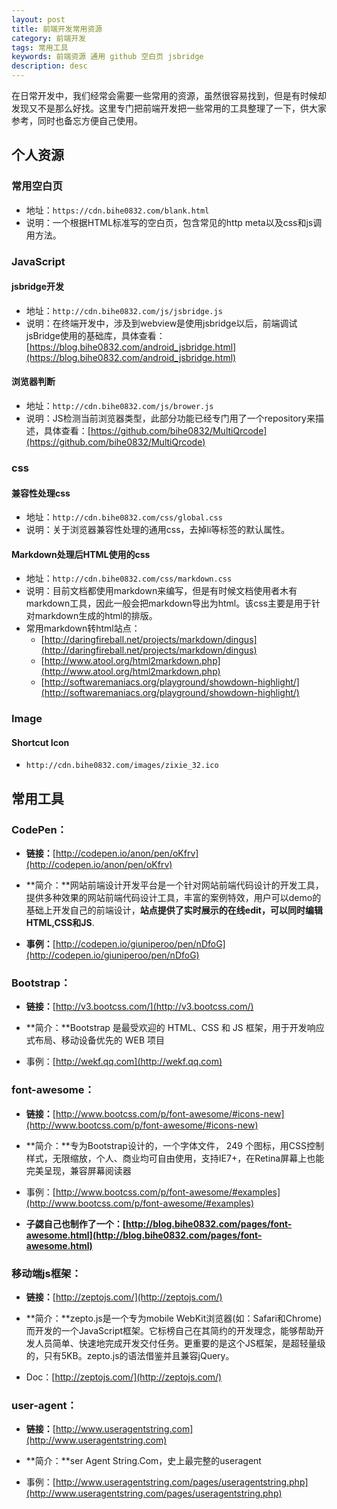 ```yaml
---
layout: post
title: 前端开发常用资源
category: 前端开发
tags: 常用工具
keywords: 前端资源 通用 github 空白页 jsbridge
description: desc
---
```


在日常开发中，我们经常会需要一些常用的资源，虽然很容易找到，但是有时候却发现又不是那么好找。这里专门把前端开发把一些常用的工具整理了一下，供大家参考，同时也备忘方便自己使用。

## 个人资源

### 常用空白页

- 地址：`https://cdn.bihe0832.com/blank.html`
- 说明：一个根据HTML标准写的空白页，包含常见的http meta以及css和js调用方法。

### JavaScript

#### jsbridge开发

- 地址：`http://cdn.bihe0832.com/js/jsbridge.js`
- 说明：在终端开发中，涉及到webview是使用jsbridge以后，前端调试jsBridge使用的基础库，具体查看：[https://blog.bihe0832.com/android_jsbridge.html](https://blog.bihe0832.com/android_jsbridge.html)

#### 浏览器判断

- 地址：`http://cdn.bihe0832.com/js/brower.js`
- 说明：JS检测当前浏览器类型，此部分功能已经专门用了一个repository来描述，具体查看：[https://github.com/bihe0832/MultiQrcode](https://github.com/bihe0832/MultiQrcode)


### css

#### 兼容性处理css

- 地址：`http://cdn.bihe0832.com/css/global.css`
- 说明：关于浏览器兼容性处理的通用css，去掉li等标签的默认属性。

#### Markdown处理后HTML使用的css

- 地址：`http://cdn.bihe0832.com/css/markdown.css`
- 说明：目前文档都使用markdown来编写，但是有时候文档使用者木有markdown工具，因此一般会把markdown导出为html。该css主要是用于针对markdown生成的html的排版。
- 常用markdown转html站点：
	- [http://daringfireball.net/projects/markdown/dingus](http://daringfireball.net/projects/markdown/dingus)
	- [http://www.atool.org/html2markdown.php](http://www.atool.org/html2markdown.php)
	- [http://softwaremaniacs.org/playground/showdown-highlight/](http://softwaremaniacs.org/playground/showdown-highlight/)

### Image

#### Shortcut Icon

- `http://cdn.bihe0832.com/images/zixie_32.ico`

## 常用工具

### CodePen：

- **链接：**[http://codepen.io/anon/pen/oKfrv](http://codepen.io/anon/pen/oKfrv)

- **简介：**网站前端设计开发平台是一个针对网站前端代码设计的开发工具，提供多种效果的网站前端代码设计工具，丰富的案例特效，用户可以demo的基础上开发自己的前端设计，**站点提供了实时展示的在线edit，可以同时编辑HTML,CSS和JS**.

- **事例：**[http://codepen.io/giuniperoo/pen/nDfoG](http://codepen.io/giuniperoo/pen/nDfoG)
    
### Bootstrap：

- **链接：**[http://v3.bootcss.com/](http://v3.bootcss.com/)

- **简介：**Bootstrap 是最受欢迎的 HTML、CSS 和 JS 框架，用于开发响应式布局、移动设备优先的 WEB 项目

- 事例：[http://wekf.qq.com](http://wekf.qq.com)
    

### font-awesome：

- **链接：**[http://www.bootcss.com/p/font-awesome/#icons-new](http://www.bootcss.com/p/font-awesome/#icons-new)

- **简介：**专为Bootstrap设计的，一个字体文件， 249 个图标，用CSS控制样式，无限缩放，个人、商业均可自由使用，支持IE7+，在Retina屏幕上也能完美呈现，兼容屏幕阅读器

- 事例：[http://www.bootcss.com/p/font-awesome/#examples](http://www.bootcss.com/p/font-awesome/#examples)

- **子勰自己也制作了一个：[http://blog.bihe0832.com/pages/font-awesome.html](http://blog.bihe0832.com/pages/font-awesome.html)**

### 移动端js框架：

- **链接：**[http://zeptojs.com/](http://zeptojs.com/)

- **简介：**zepto.js是一个专为mobile WebKit浏览器(如：Safari和Chrome)而开发的一个JavaScript框架。它标榜自己在其简约的开发理念，能够帮助开发人员简单、快速地完成开发交付任务。更重要的是这个JS框架，是超轻量级的，只有5KB。zepto.js的语法借鉴并且兼容jQuery。

- Doc：[http://zeptojs.com/](http://zeptojs.com/)
    

### user-agent：

- **链接：**[http://www.useragentstring.com](http://www.useragentstring.com)

- **简介：**ser Agent String.Com，史上最完整的useragent

- 事例：[http://www.useragentstring.com/pages/useragentstring.php](http://www.useragentstring.com/pages/useragentstring.php)


